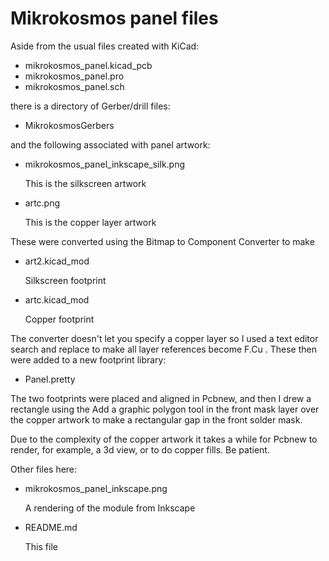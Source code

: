 # Mikrokosmos panel files

Aside from the usual files created with KiCad:

- mikrokosmos_panel.kicad_pcb
- mikrokosmos_panel.pro
- mikrokosmos_panel.sch

there is a directory of Gerber/drill files:

- MikrokosmosGerbers

and the following associated with panel artwork:

- mikrokosmos_panel_inkscape_silk.png

    This is the silkscreen artwork
 
- artc.png

    This is the copper layer artwork
 
These were converted using the Bitmap to Component Converter to make
 
- art2.kicad_mod

    Silkscreen footprint
  
- artc.kicad_mod

    Copper footprint
  
The converter doesn't let you specify a copper layer so I used a text editor search and replace to make all layer references become F.Cu . These then were added to a new footprint library:

- Panel.pretty

The two footprints were placed and aligned in Pcbnew, and then I drew a rectangle using the Add a graphic polygon tool in the front mask layer over the copper artwork to make a rectangular gap in the front solder mask.

Due to the complexity of the copper artwork it takes a while for Pcbnew to render, for example, a 3d view, or to do copper fills. Be patient.

Other files here:

- mikrokosmos_panel_inkscape.png

    A rendering of the module from Inkscape

- README.md

    This file
